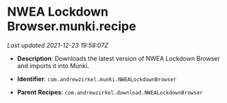 # NWEA Lockdown Browser.munki.recipe

_Last updated 2021-12-23 19:58:07Z_

- **Description**: Downloads the latest version of NWEA Lockdown Browser and imports it into Munki.

- **Identifier**: `com.andrewzirkel.munki.NWEALockdownBrowser`

- **Parent Recipes**: `com.andrewzirkel.download.NWEALockdownBrowser`